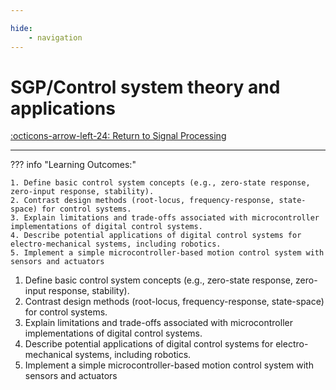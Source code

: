 ```yaml
---

hide:
    - navigation 
---
```

# SGP/Control system theory and applications

[:octicons-arrow-left-24: Return to Signal Processing](/Bodies-of-Knowledge/Signal-Processing/)

---

??? info "Learning Outcomes:"

    1. Define basic control system concepts (e.g., zero-state response, zero-input response, stability).
    2. Contrast design methods (root-locus, frequency-response, state-space) for control systems.
    3. Explain limitations and trade-offs associated with microcontroller implementations of digital control systems.
    4. Describe potential applications of digital control systems for electro-mechanical systems, including robotics.
    5. Implement a simple microcontroller-based motion control system with sensors and actuators

1. Define basic control system concepts (e.g., zero-state response, zero-input response, stability).
2. Contrast design methods (root-locus, frequency-response, state-space) for control systems.
3. Explain limitations and trade-offs associated with microcontroller implementations of digital control systems.
4. Describe potential applications of digital control systems for electro-mechanical systems, including robotics.
5. Implement a simple microcontroller-based motion control system with sensors and actuators